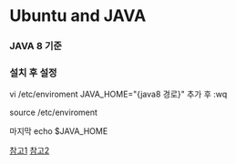 # Ubuntu and JAVA

### JAVA 8 기준


### 설치 후 설정

vi /etc/enviroment
JAVA_HOME="{java8 경로}"
추가 후 :wq

source /etc/enviroment

마지막 echo $JAVA_HOME



[참고1](https://www.digitalocean.com/community/tutorials/how-to-install-java-with-apt-get-on-ubuntu-16-04)
[참고2](http://lifeonubuntu.com/ubuntu-missing-add-apt-repository-command/)
